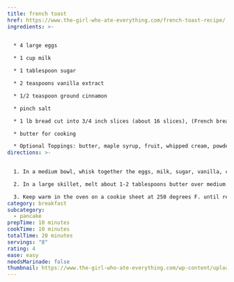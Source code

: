 ```yaml
---
title: french toast
href: https://www.the-girl-who-ate-everything.com/french-toast-recipe/
ingredients: >-
  

  * 4 large eggs

  * 1 cup milk

  * 1 tablespoon sugar

  * 2 teaspoons vanilla extract

  * 1/2 teaspoon ground cinnamon

  * pinch salt

  * 1 lb bread cut into 3/4 inch slices (about 16 slices), (French bread, sourdough, challah, white bread or Brioche)

  * butter for cooking

  * Optional Toppings: butter, maple syrup, fruit, whipped cream, powdered sugar
directions: >-
  

  1. In a medium bowl, whisk together the eggs, milk, sugar, vanilla, cinnamon and salt. Pour into a large casserole dish.

  2. In a large skillet, melt about 1-2 tablespoons butter over medium heat. While butter is melting, dip a few pieces (how ever many can fit in your skillet) in the milk mixture for 3 seconds per side. Place in the skillet and cook for 3-4 minutes per side until golden brown.

  3. Keep warm in the oven on a cookie sheet at 250 degrees F. until ready to serve. Serve warm with butter, maple syrup, fruit, whipped cream, or powdered sugar.
category: breakfast
subcategory:
  - pancake
prepTime: 10 minutes
cookTime: 10 minutes
totalTime: 20 minutes
servings: "8"
rating: 4
ease: easy
needsMarinade: false
thumbnail: https://www.the-girl-who-ate-everything.com/wp-content/uploads/2022/09/french-toast-02.jpg
---
```

